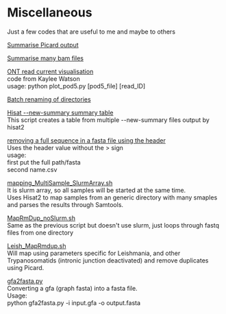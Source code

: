 # Miscellaneous

Just a few codes that are useful to me and maybe to others

[Summarise Picard output](https://github.com/Franck-Dumetz/miscellaneous/blob/main/Picard_sum.py) <br />

[Summarise many bam files](https://github.com/Franck-Dumetz/miscellaneous/blob/main/summarise_bams.sh) <br />

[ONT read current visualisation](https://github.com/Franck-Dumetz/miscellaneous/blob/main/plot_pod5.py) <br />
code from Kaylee Watson <br />
usage: python plot_pod5.py [pod5_file] [read_ID] <br />

[Batch renaming of directories](https://github.com/Franck-Dumetz/miscellaneous/blob/main/batch_Dir_rename.sh) <br />

[Hisat --new-summary summary table](https://github.com/Franck-Dumetz/miscellaneous/blob/main/Hisat--new-summary_sum.py) <br />
This script creates a table from multiple --new-summary files output by hisat2 <br />

[removing a full sequence in a fasta file using the header](https://github.com/Franck-Dumetz/miscellaneous/blob/main/remove_seq_fasta.py) <br />
Uses the header value without the > sign <br />
usage: <br />
first put the full path/fasta <br />
second name.csv <br />

[mapping_MultiSample_SlurmArray.sh](https://github.com/Franck-Dumetz/miscellaneous/blob/main/mapping_MultiSample_SlurmArray.sh) <br />
It is slurm array, so all samples will be started at the same time. <br />
Uses Hisat2 to map samples from an generic directory with many smaples and parses the results through Samtools. <br />

[MapRmDup_noSlurm.sh](https://github.com/Franck-Dumetz/miscellaneous/blob/main/MapRmDup_noSlurm.sh) <br />
Same as the previous script but doesn't use slurm, just loops through fastq files from one directory

[Leish_MapRmdup.sh](https://github.com/Franck-Dumetz/miscellaneous/blob/main/Leish_MapRmdup.sh) <br />
Will map using parameters specific for Leishmania, and other Trypanosomatids (intronic junction deactivated) and remove duplicates using Picard. 



[gfa2fasta.py](https://github.com/Franck-Dumetz/miscellaneous/blob/main/gfa2fasta.py) <br />
Converting a gfa (graph fasta) into a fasta file. <br />
Usage: <br />
    python gfa2fasta.py -i input.gfa -o output.fasta <br />
